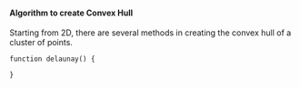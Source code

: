 #### Algorithm to create Convex Hull

Starting from 2D, there are several methods in creating the convex hull of a cluster of points.

```
function delaunay() {

}
```